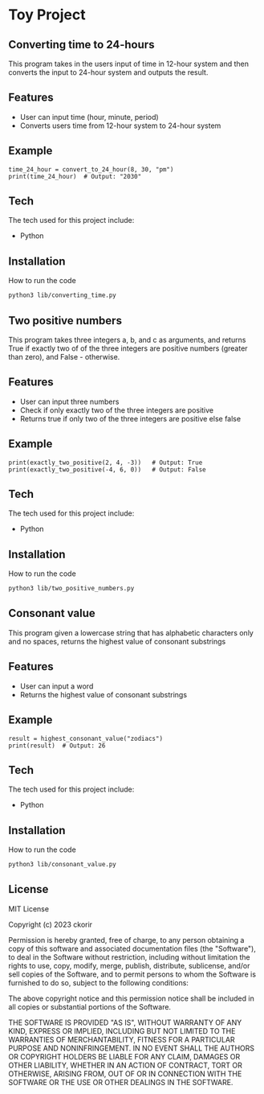 # Toy Project
## Converting time to 24-hours

This program takes in the users input of time in 12-hour system and then converts the input to 24-hour system and outputs the result.

## Features

- User can input time (hour, minute, period)
- Converts users time from 12-hour system to 24-hour system

## Example

```
time_24_hour = convert_to_24_hour(8, 30, "pm")
print(time_24_hour)  # Output: "2030"

```

## Tech

The tech used for this project include:
- Python

## Installation

How to run the code

```sh
python3 lib/converting_time.py

```
## Two positive numbers

This program takes three integers a, b, and c as arguments, and returns True if exactly two of of the three integers are positive numbers (greater than zero), and False - otherwise.

## Features

- User can input three numbers
- Check if only exactly two of the three integers are positive
- Returns true if only two of the three integers are positive else false

## Example

```
print(exactly_two_positive(2, 4, -3))   # Output: True
print(exactly_two_positive(-4, 6, 0))   # Output: False

```

## Tech

The tech used for this project include:
- Python

## Installation

How to run the code

```sh
python3 lib/two_positive_numbers.py

```

## Consonant value

This program given a lowercase string that has alphabetic characters only and no spaces, returns the highest value of consonant substrings

## Features

- User can input a word
- Returns the highest value of consonant substrings

## Example

```
result = highest_consonant_value("zodiacs")
print(result)  # Output: 26

```

## Tech

The tech used for this project include:
- Python

## Installation

How to run the code

```sh
python3 lib/consonant_value.py

```

## License

MIT License

Copyright (c) 2023 ckorir

Permission is hereby granted, free of charge, to any person obtaining a copy
of this software and associated documentation files (the "Software"), to deal
in the Software without restriction, including without limitation the rights
to use, copy, modify, merge, publish, distribute, sublicense, and/or sell
copies of the Software, and to permit persons to whom the Software is
furnished to do so, subject to the following conditions:

The above copyright notice and this permission notice shall be included in all
copies or substantial portions of the Software.

THE SOFTWARE IS PROVIDED "AS IS", WITHOUT WARRANTY OF ANY KIND, EXPRESS OR
IMPLIED, INCLUDING BUT NOT LIMITED TO THE WARRANTIES OF MERCHANTABILITY,
FITNESS FOR A PARTICULAR PURPOSE AND NONINFRINGEMENT. IN NO EVENT SHALL THE
AUTHORS OR COPYRIGHT HOLDERS BE LIABLE FOR ANY CLAIM, DAMAGES OR OTHER
LIABILITY, WHETHER IN AN ACTION OF CONTRACT, TORT OR OTHERWISE, ARISING FROM,
OUT OF OR IN CONNECTION WITH THE SOFTWARE OR THE USE OR OTHER DEALINGS IN THE
SOFTWARE.



